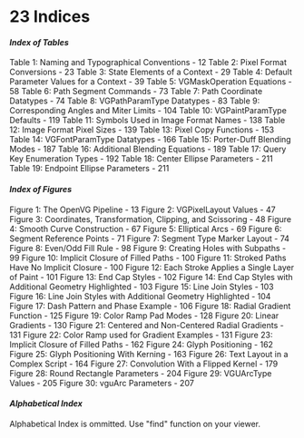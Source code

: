 <a name="chapter23"><a> <a name="Indices"><a>
# 23 Indices

<a name="Index_of_Tables"><a>
#### _Index of Tables_
Table 1: Naming and Typographical Conventions - 12
Table 2: Pixel Format Conversions - 23
Table 3: State Elements of a Context - 29
Table 4: Default Parameter Values for a Context - 39
Table 5: VGMaskOperation Equations - 58
Table 6: Path Segment Commands - 73
Table 7: Path Coordinate Datatypes - 74
Table 8: VGPathParamType Datatypes - 83
Table 9: Corresponding Angles and Miter Limits - 104
Table 10: VGPaintParamType Defaults - 119
Table 11: Symbols Used in Image Format Names - 138
Table 12: Image Format Pixel Sizes - 139
Table 13: Pixel Copy Functions - 153
Table 14: VGFontParamType Datatypes - 166
Table 15: Porter-Duff Blending Modes - 187
Table 16: Additional Blending Equations - 189
Table 17: Query Key Enumeration Types - 192
Table 18: Center Ellipse Parameters - 211
Table 19: Endpoint Ellipse Parameters - 211

<a name="Index_of_Figures"><a>
#### _Index of Figures_
Figure 1: The OpenVG Pipeline - 13
Figure 2: VGPixelLayout Values - 47
Figure 3: Coordinates, Transformation, Clipping, and Scissoring - 48
Figure 4: Smooth Curve Construction - 67
Figure 5: Elliptical Arcs - 69
Figure 6: Segment Reference Points - 71
Figure 7: Segment Type Marker Layout - 74
Figure 8: Even/Odd Fill Rule - 98
Figure 9: Creating Holes with Subpaths - 99
Figure 10: Implicit Closure of Filled Paths - 100
Figure 11: Stroked Paths Have No Implicit Closure - 100
Figure 12: Each Stroke Applies a Single Layer of Paint - 101
Figure 13: End Cap Styles - 102
Figure 14: End Cap Styles with Additional Geometry Highlighted - 103
Figure 15: Line Join Styles - 103
Figure 16: Line Join Styles with Additional Geometry Highlighted - 104
Figure 17: Dash Pattern and Phase Example - 106
Figure 18: Radial Gradient Function - 125
Figure 19: Color Ramp Pad Modes - 128
Figure 20: Linear Gradients - 130
Figure 21: Centered and Non-Centered Radial Gradients - 131
Figure 22: Color Ramp used for Gradient Examples - 131
Figure 23: Implicit Closure of Filled Paths - 162
Figure 24: Glyph Positioning - 162
Figure 25: Glyph Positioning With Kerning - 163
Figure 26: Text Layout in a Complex Script - 164
Figure 27: Convolution With a Flipped Kernel - 179
Figure 28: Round Rectangle Parameters - 204
Figure 29: VGUArcType Values - 205
Figure 30: vguArc Parameters - 207

<a name="Alphabetical_Index"><a>
#### _Alphabetical Index_
Alphabetical Index is ommitted.  Use "find" function on your viewer.

<div style="page-break-after: always;"> </div>
